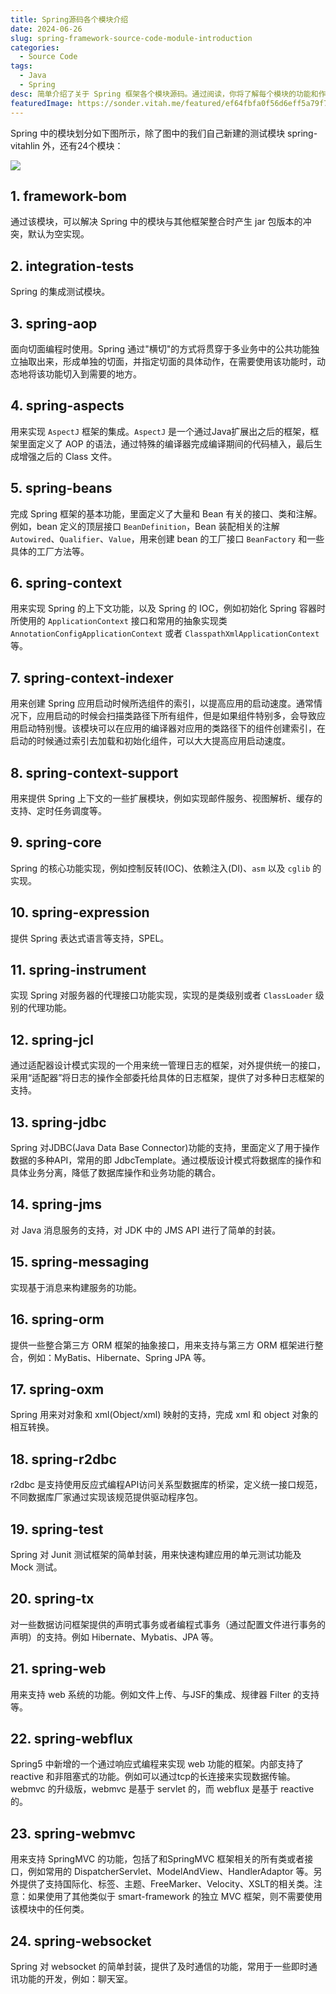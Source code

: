 ```yaml
---
title: Spring源码各个模块介绍
date: 2024-06-26
slug: spring-framework-source-code-module-introduction
categories:
  - Source Code
tags:
  - Java
  - Spring
desc: 简单介绍了关于 Spring 框架各个模块源码。通过阅读，你将了解每个模块的功能和作用，帮助你更好地理解 Spring 框架在企业级应用开发中的广泛使用场景。
featuredImage: https://sonder.vitah.me/featured/ef64fbfa0f56d6eff5a79f71fcb0f716.webp
---
```


Spring 中的模块划分如下图所示，除了图中的我们自己新建的测试模块 spring-vitahlin 外，还有24个模块：

![](https://sonder.vitah.me/blog/2024/92cf97608c4b0b1609e9037a0b7d5265.webp)


## 1. framework-bom

通过该模块，可以解决 Spring 中的模块与其他框架整合时产生 jar 包版本的冲突，默认为空实现。

## 2. integration-tests

Spring 的集成测试模块。

## 3. spring-aop

面向切面编程时使用。Spring 通过"横切"的方式将贯穿于多业务中的公共功能独立抽取出来，形成单独的切面，并指定切面的具体动作，在需要使用该功能时，动态地将该功能切入到需要的地方。

## 4. spring-aspects

用来实现 `AspectJ` 框架的集成。`AspectJ` 是一个通过Java扩展出之后的框架，框架里面定义了 AOP 的语法，通过特殊的编译器完成编译期间的代码植入，最后生成增强之后的 Class 文件。

## 5. spring-beans

完成 Spring 框架的基本功能，里面定义了大量和 Bean 有关的接口、类和注解。例如，bean 定义的顶层接口 `BeanDefinition`，Bean 装配相关的注解 `Autowired`、`Qualifier`、`Value`，用来创建 bean 的工厂接口 `BeanFactory` 和一些具体的工厂方法等。

## 6. spring-context

用来实现 Spring 的上下文功能，以及 Spring 的 IOC，例如初始化 Spring 容器时所使用的 `ApplicationContext` 接口和常用的抽象实现类 `AnnotationConfigApplicationContext` 或者 `ClasspathXmlApplicationContext` 等。

## 7. spring-context-indexer

用来创建 Spring 应用启动时候所选组件的索引，以提高应用的启动速度。通常情况下，应用启动的时候会扫描类路径下所有组件，但是如果组件特别多，会导致应用启动特别慢。该模块可以在应用的编译器对应用的类路径下的组件创建索引，在启动的时候通过索引去加载和初始化组件，可以大大提高应用启动速度。

## 8. spring-context-support

用来提供 Spring 上下文的一些扩展模块，例如实现邮件服务、视图解析、缓存的支持、定时任务调度等。

## 9. spring-core

Spring 的核心功能实现，例如控制反转(IOC)、依赖注入(DI)、`asm` 以及 `cglib` 的实现。

## 10. spring-expression

提供 Spring 表达式语言等支持，SPEL。

## 11. spring-instrument

实现 Spring 对服务器的代理接口功能实现，实现的是类级别或者 `ClassLoader` 级别的代理功能。

## 12. spring-jcl

通过适配器设计模式实现的一个用来统一管理日志的框架，对外提供统一的接口，采用“适配器”将日志的操作全部委托给具体的日志框架，提供了对多种日志框架的支持。

## 13. spring-jdbc

Spring 对JDBC(Java Data Base Connector)功能的支持，里面定义了用于操作数据的多种API，常用的即 JdbcTemplate。通过模版设计模式将数据库的操作和具体业务分离，降低了数据库操作和业务功能的耦合。

## 14. spring-jms

对 Java 消息服务的支持，对 JDK 中的 JMS API 进行了简单的封装。

## 15. spring-messaging

实现基于消息来构建服务的功能。

## 16. spring-orm

提供一些整合第三方 ORM 框架的抽象接口，用来支持与第三方 ORM 框架进行整合，例如：MyBatis、Hibernate、Spring JPA 等。

## 17. spring-oxm

Spring 用来对对象和 xml(Object/xml) 映射的支持，完成 xml 和 object 对象的相互转换。

## 18. spring-r2dbc

r2dbc 是支持使用反应式编程API访问关系型数据库的桥梁，定义统一接口规范，不同数据库厂家通过实现该规范提供驱动程序包。

## 19. spring-test

Spring 对 Junit 测试框架的简单封装，用来快速构建应用的单元测试功能及 Mock 测试。

## 20. spring-tx

对一些数据访问框架提供的声明式事务或者编程式事务（通过配置文件进行事务的声明）的支持。例如 Hibernate、Mybatis、JPA 等。

## 21. spring-web

用来支持 web 系统的功能。例如文件上传、与JSF的集成、规律器 Filter 的支持等。

## 22. spring-webflux

Spring5 中新增的一个通过响应式编程来实现 web 功能的框架。内部支持了 reactive 和非阻塞式的功能。例如可以通过tcp的长连接来实现数据传输。webmvc 的升级版，webmvc 是基于 servlet 的，而 webflux 是基于 reactive 的。

## 23. spring-webmvc

用来支持 SpringMVC 的功能，包括了和SpringMVC 框架相关的所有类或者接口，例如常用的 DispatcherServlet、ModelAndView、HandlerAdaptor 等。另外提供了支持国际化、标签、主题、FreeMarker、Velocity、XSLT的相关类。注意：如果使用了其他类似于 smart-framework 的独立 MVC 框架，则不需要使用该模块中的任何类。

## 24. spring-websocket

Spring 对 websocket 的简单封装，提供了及时通信的功能，常用于一些即时通讯功能的开发，例如：聊天室。